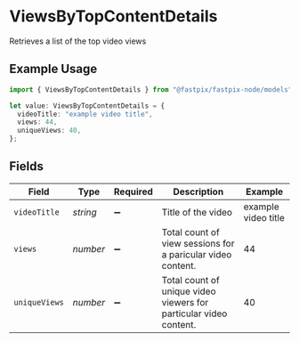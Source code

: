 # ViewsByTopContentDetails

Retrieves a list of the top video views

## Example Usage

```typescript
import { ViewsByTopContentDetails } from "@fastpix/fastpix-node/models";

let value: ViewsByTopContentDetails = {
  videoTitle: "example video title",
  views: 44,
  uniqueViews: 40,
};
```

## Fields

| Field                                                             | Type                                                              | Required                                                          | Description                                                       | Example                                                           |
| ----------------------------------------------------------------- | ----------------------------------------------------------------- | ----------------------------------------------------------------- | ----------------------------------------------------------------- | ----------------------------------------------------------------- |
| `videoTitle`                                                      | *string*                                                          | :heavy_minus_sign:                                                | Title of the video                                                | example video title                                               |
| `views`                                                           | *number*                                                          | :heavy_minus_sign:                                                | Total count of view sessions for a paricular video content.       | 44                                                                |
| `uniqueViews`                                                     | *number*                                                          | :heavy_minus_sign:                                                | Total count of unique video viewers for particular video content. | 40                                                                |
